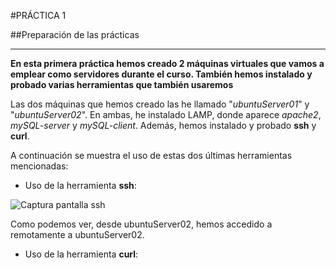 #PRÁCTICA 1  


##Preparación de las prácticas

*****

**En esta primera práctica hemos creado 2 máquinas virtuales que vamos a emplear como servidores durante el curso. También hemos instalado y probado varias herramientas que también usaremos**

Las dos máquinas que hemos creado las he llamado "*ubuntuServer01*" y "*ubuntuServer02*". En ambas, he instalado LAMP, donde aparece *apache2*, *mySQL-server* y *mySQL-client*. Además, hemos instalado y probado **ssh** y **curl**. 

A continuación se muestra el uso de estas dos últimas herramientas mencionadas:

-  Uso de la herramienta **ssh**:

![Captura pantalla ssh](https://github.com/JuanDiegoJr7/SWAP/tree/master/Prácticas/Imagenes/ssh.PNG)

Como podemos ver, desde ubuntuServer02, hemos accedido a remotamente a ubuntuServer02.

- Uso de la herramienta **curl**:



